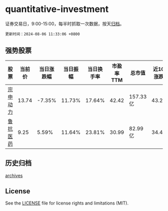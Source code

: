 # quantitative-investment

证券交易日，9:00-15:00，每半时抓取一次数据，按天[归档](archives)。

`更新时间：2024-08-06 11:33:06 +0800`

## 强势股票

|股票|当前价|当日涨跌幅|当日振幅|当日换手率|市盈率TTM|总市值|近10日涨跌幅|
|----|----|----|----|----|----|----|----|
|[宗申动力](https://xueqiu.com/S/SZ001696)|13.74|-7.35%|11.73%|17.64%|42.42|157.33亿|43.27%|
|[鲁抗医药](https://xueqiu.com/S/SH600789)|9.25|5.59%|11.64%|23.81%|30.99|82.99亿|34.45%|

## 历史归档

[archives](archives)

## License

See the [LICENSE](LICENSE) file for license rights and limitations (MIT).